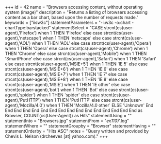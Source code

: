 +++
id = 42
name = "Browsers accessing content, without operating system (image)"
description = "Returns a listing of browsers accessing content as a bar chart, based upon the number of requests made."
keywords = ["iisw3c"]
statementParameters = "-i:w3c -o:chart -chartType:barstacked"
statementSelect = "CASE strcnt(cs(user-agent),'Firefox') when 1 THEN 'Firefox' else case strcnt(cs(user-agent),'netscape') when 1 THEN 'netscape' else case strcnt(cs(user-agent),'AOL') when 1 THEN 'AOL' else case strcnt(cs(user-agent),'Opera') when 1 THEN 'Opera' else case strcnt(cs(user-agent),'Chrome') when 1 THEN 'Chrome' else case strcnt(cs(user-agent),'Mobile') when 1 THEN 'SmartPhone' else case strcnt(cs(user-agent),'Safari') when 1 THEN 'Safari' else case strcnt(cs(user-agent),'MSIE+5') when 1 THEN 'IE 5' else case strcnt(cs(user-agent),'MSIE+6') when 1 THEN 'IE 6' else case strcnt(cs(user-agent),'MSIE+7') when 1 THEN 'IE 7' else case strcnt(cs(user-agent),'MSIE+8') when 1 THEN 'IE 8' else case strcnt(cs(user-agent),'MSIE') when 1 THEN 'IE other' else case strcnt(cs(user-agent),'bot') when 1 THEN 'Bot' else case strcnt(cs(user-agent),'spider') when 1 THEN 'spider' else case strcnt(cs(user-agent),'PutHTTP') when 1 THEN 'PutHTTP' else case strcnt(cs(user-agent),'Mozilla/4.0') when 1 THEN 'Mozilla/4.0 other' ELSE 'Unknown' End End End End End End End End End End End End End End End End as Browser, COUNT(cs(User-Agent)) as Hits"
statementUsing = ""
statementInto = "Browsers.jpg"
statementFrom = "*ex1107*.log"
statementWhere = ""
statementGroupby = "Browser"
statementHaving = ""
statementOrderby = "Hits ASC"
notes = "Query written and provided by Chevis L. Nelson (drcheeves [at] yahoo.com)."
+++

